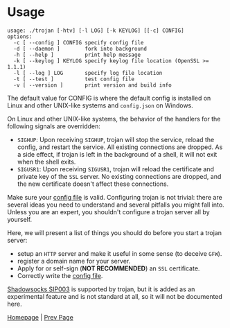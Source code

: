 # Usage

```
usage: ./trojan [-htv] [-l LOG] [-k KEYLOG] [[-c] CONFIG]
options:
  -c [ --config ] CONFIG specify config file
  -d [ --daemon ]        fork into background
  -h [ --help ]          print help message
  -k [ --keylog ] KEYLOG specify keylog file location (OpenSSL >= 1.1.1)
  -l [ --log ] LOG       specify log file location
  -t [ --test ]          test config file
  -v [ --version ]       print version and build info
```

The default value for CONFIG is where the default config is installed on Linux and other UNIX-like systems and `config.json` on Windows.

On Linux and other UNIX-like systems, the behavior of the handlers for the following signals are overridden:

- `SIGHUP`: Upon receiving `SIGHUP`, trojan will stop the service, reload the config, and restart the service. All existing connections are dropped. As a side effect, if trojan is left in the background of a shell, it will not exit when the shell exits.
- `SIGUSR1`: Upon receiving `SIGUSR1`, trojan will reload the certificate and private key of the `SSL` server. No existing connections are dropped, and the new certificate doesn't affect these connections.

Make sure your [config file](config) is valid. Configuring trojan is not trivial: there are several ideas you need to understand and several pitfalls you might fall into. Unless you are an expert, you shouldn't configure a trojan server all by yourself.

Here, we will present a list of things you should do before you start a trojan server:

- setup an `HTTP` server and make it useful in some sense (to deceive `GFW`).
- register a domain name for your server.
- Apply for or self-sign (**NOT RECOMMENDED**) an `SSL` certificate.
- Correctly write the [config file](config).

[Shadowsocks SIP003](https://shadowsocks.org/en/spec/Plugin.html) is supported by trojan, but it is added as an experimental feature and is not standard at all, so it will not be documented here.

[Homepage](.) | [Prev Page](build)
